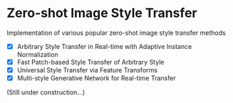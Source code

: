 # Zero-shot Image Style Transfer
Implementation of various popular zero-shot image style transfer methods

- [x] Arbitrary Style Transfer in Real-time with Adaptive Instance Normalization
- [x] Fast Patch-based Style Transfer of Arbitrary Style
- [x] Universal Style Transfer via Feature Transforms
- [x] Multi-style Generative Network for Real-time Transfer

(Still under construction...)
